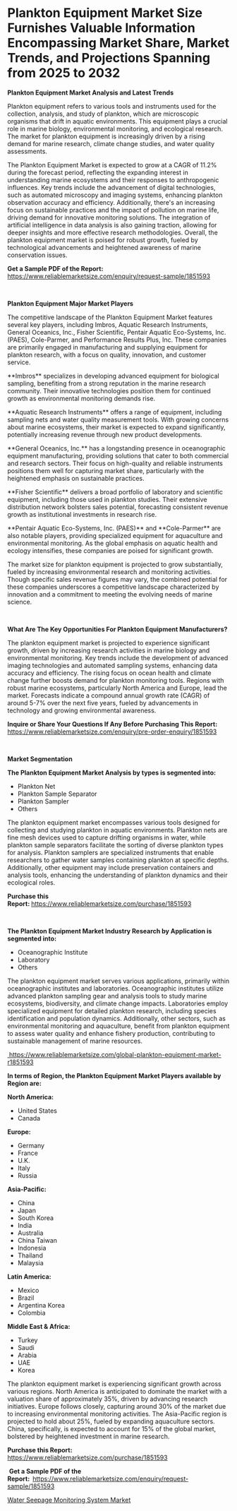 <p><h1>Plankton Equipment Market Size Furnishes Valuable Information Encompassing Market Share, Market Trends, and Projections Spanning from 2025 to 2032</h1></p><p><strong>Plankton Equipment Market Analysis and Latest Trends</strong></p>
<p><p>Plankton equipment refers to various tools and instruments used for the collection, analysis, and study of plankton, which are microscopic organisms that drift in aquatic environments. This equipment plays a crucial role in marine biology, environmental monitoring, and ecological research. The market for plankton equipment is increasingly driven by a rising demand for marine research, climate change studies, and water quality assessments.</p><p>The Plankton Equipment Market is expected to grow at a CAGR of 11.2% during the forecast period, reflecting the expanding interest in understanding marine ecosystems and their responses to anthropogenic influences. Key trends include the advancement of digital technologies, such as automated microscopy and imaging systems, enhancing plankton observation accuracy and efficiency. Additionally, there's an increasing focus on sustainable practices and the impact of pollution on marine life, driving demand for innovative monitoring solutions. The integration of artificial intelligence in data analysis is also gaining traction, allowing for deeper insights and more effective research methodologies. Overall, the plankton equipment market is poised for robust growth, fueled by technological advancements and heightened awareness of marine conservation issues.</p></p>
<p><strong>Get a Sample PDF of the Report:&nbsp;</strong> <a href="https://www.reliablemarketsize.com/enquiry/request-sample/1851593?utm_campaign=1991&utm_medium=2&utm_source=Github&utm_content=ia&utm_term=07012025&utm_id=plankton-equipment">https://www.reliablemarketsize.com/enquiry/request-sample/1851593</a></p>
<p>&nbsp;</p>
<p><strong>Plankton Equipment Major Market Players</strong></p>
<p><p>The competitive landscape of the Plankton Equipment Market features several key players, including Imbros, Aquatic Research Instruments, General Oceanics, Inc., Fisher Scientific, Pentair Aquatic Eco-Systems, Inc. (PAES), Cole-Parmer, and Performance Results Plus, Inc. These companies are primarily engaged in manufacturing and supplying equipment for plankton research, with a focus on quality, innovation, and customer service.</p><p>**Imbros** specializes in developing advanced equipment for biological sampling, benefiting from a strong reputation in the marine research community. Their innovative technologies position them for continued growth as environmental monitoring demands rise.</p><p>**Aquatic Research Instruments** offers a range of equipment, including sampling nets and water quality measurement tools. With growing concerns about marine ecosystems, their market is expected to expand significantly, potentially increasing revenue through new product developments.</p><p>**General Oceanics, Inc.** has a longstanding presence in oceanographic equipment manufacturing, providing solutions that cater to both commercial and research sectors. Their focus on high-quality and reliable instruments positions them well for capturing market share, particularly with the heightened emphasis on sustainable practices.</p><p>**Fisher Scientific** delivers a broad portfolio of laboratory and scientific equipment, including those used in plankton studies. Their extensive distribution network bolsters sales potential, forecasting consistent revenue growth as institutional investments in research rise.</p><p>**Pentair Aquatic Eco-Systems, Inc. (PAES)** and **Cole-Parmer** are also notable players, providing specialized equipment for aquaculture and environmental monitoring. As the global emphasis on aquatic health and ecology intensifies, these companies are poised for significant growth.</p><p>The market size for plankton equipment is projected to grow substantially, fueled by increasing environmental research and monitoring activities. Though specific sales revenue figures may vary, the combined potential for these companies underscores a competitive landscape characterized by innovation and a commitment to meeting the evolving needs of marine science.</p></p>
<p>&nbsp;</p>
<p><strong>What Are The Key Opportunities For Plankton Equipment Manufacturers?</strong></p>
<p><p>The plankton equipment market is projected to experience significant growth, driven by increasing research activities in marine biology and environmental monitoring. Key trends include the development of advanced imaging technologies and automated sampling systems, enhancing data accuracy and efficiency. The rising focus on ocean health and climate change further boosts demand for plankton monitoring tools. Regions with robust marine ecosystems, particularly North America and Europe, lead the market. Forecasts indicate a compound annual growth rate (CAGR) of around 5-7% over the next five years, fueled by advancements in technology and growing environmental awareness.</p></p>
<p><strong>Inquire or Share Your Questions If Any Before Purchasing This Report:</strong> <a href="https://www.reliablemarketsize.com/enquiry/pre-order-enquiry/1851593?utm_campaign=1991&utm_medium=2&utm_source=Github&utm_content=ia&utm_term=07012025&utm_id=plankton-equipment">https://www.reliablemarketsize.com/enquiry/pre-order-enquiry/1851593</a></p>
<p>&nbsp;</p>
<p><strong>Market Segmentation</strong></p>
<p><strong>The Plankton Equipment Market Analysis by types is segmented into:</strong></p>
<p><ul><li>Plankton Net</li><li>Plankton Sample Separator</li><li>Plankton Sampler</li><li>Others</li></ul></p>
<p><p>The plankton equipment market encompasses various tools designed for collecting and studying plankton in aquatic environments. Plankton nets are fine mesh devices used to capture drifting organisms in water, while plankton sample separators facilitate the sorting of diverse plankton types for analysis. Plankton samplers are specialized instruments that enable researchers to gather water samples containing plankton at specific depths. Additionally, other equipment may include preservation containers and analysis tools, enhancing the understanding of plankton dynamics and their ecological roles.</p></p>
<p><strong>Purchase this Report:&nbsp;</strong><a href="https://www.reliablemarketsize.com/purchase/1851593?utm_campaign=1991&utm_medium=2&utm_source=Github&utm_content=ia&utm_term=07012025&utm_id=plankton-equipment">https://www.reliablemarketsize.com/purchase/1851593</a></p>
<p>&nbsp;</p>
<p><strong>The Plankton Equipment Market Industry Research by Application is segmented into:</strong></p>
<p><ul><li>Oceanographic Institute</li><li>Laboratory</li><li>Others</li></ul></p>
<p><p>The plankton equipment market serves various applications, primarily within oceanographic institutes and laboratories. Oceanographic institutes utilize advanced plankton sampling gear and analysis tools to study marine ecosystems, biodiversity, and climate change impacts. Laboratories employ specialized equipment for detailed plankton research, including species identification and population dynamics. Additionally, other sectors, such as environmental monitoring and aquaculture, benefit from plankton equipment to assess water quality and enhance fishery production, contributing to sustainable management of marine resources.</p></p>
<p><a href="https://www.reliablemarketsize.com/global-plankton-equipment-market-r1851593?utm_campaign=1991&utm_medium=2&utm_source=Github&utm_content=ia&utm_term=07012025&utm_id=plankton-equipment">&nbsp;https://www.reliablemarketsize.com/global-plankton-equipment-market-r1851593</a></p>
<p><strong>In terms of Region, the Plankton Equipment Market Players available by Region are:</strong></p>
<p>
    <p> <strong> North America: </strong>
        <ul>
            <li>United States</li>
            <li>Canada</li>
        </ul>
        </p> 
    <p> <strong> Europe: </strong>
        <ul>
            <li>Germany</li>
            <li>France</li>
            <li>U.K.</li>
            <li>Italy</li>
            <li>Russia</li>
        </ul>
        </p> 
    <p> <strong> Asia-Pacific: </strong>
        <ul>
            <li>China</li>
            <li>Japan</li>
            <li>South Korea</li>
            <li>India</li>
            <li>Australia</li>
            <li>China Taiwan</li>
            <li>Indonesia</li>
            <li>Thailand</li>
            <li>Malaysia</li>
        </ul>
        </p> 
    <p> <strong> Latin America: </strong>
        <ul>
            <li>Mexico</li>
            <li>Brazil</li>
            <li>Argentina Korea</li>
            <li>Colombia</li>
        </ul>
        </p> 
    <p> <strong> Middle East & Africa: </strong>
        <ul>
            <li>Turkey</li>
            <li>Saudi</li>
            <li>Arabia</li>
            <li>UAE</li>
            <li>Korea</li>
        </ul>
    </p>
    </p>
<p><p>The plankton equipment market is experiencing significant growth across various regions. North America is anticipated to dominate the market with a valuation share of approximately 35%, driven by advancing research initiatives. Europe follows closely, capturing around 30% of the market due to increasing environmental monitoring activities. The Asia-Pacific region is projected to hold about 25%, fueled by expanding aquaculture sectors. China, specifically, is expected to account for 15% of the global market, bolstered by heightened investment in marine research.</p></p>
<p><strong>Purchase this Report: </strong><a href="https://www.reliablemarketsize.com/purchase/1851593?utm_campaign=1991&utm_medium=2&utm_source=Github&utm_content=ia&utm_term=07012025&utm_id=plankton-equipment">https://www.reliablemarketsize.com/purchase/1851593</a></p>
<p>&nbsp;<strong>Get a Sample PDF of the Report:&nbsp;&nbsp;</strong><a href="https://www.reliablemarketsize.com/enquiry/request-sample/1851593?utm_campaign=1991&utm_medium=2&utm_source=Github&utm_content=ia&utm_term=07012025&utm_id=plankton-equipment">https://www.reliablemarketsize.com/enquiry/request-sample/1851593</a></p>
<p><strong></strong></p>
<p><p><a href="https://github.com/YashRP12/Market-Research-Report-List-6/blob/main/water-seepage-monitoring-system-market.md?utm_campaign=1991&utm_medium=2&utm_source=Github&utm_content=ia&utm_term=07012025&utm_id=plankton-equipment">Water Seepage Monitoring System Market</a></p></p>
